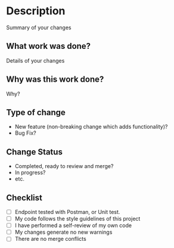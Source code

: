 # Description

Summary of your changes

## What work was done?

Details of your changes

## Why was this work done?

Why?

## Type of change

- New feature (non-breaking change which adds functionality)?
- Bug Fix?

## Change Status

- Completed, ready to review and merge?
- In progress?
- etc.

## Checklist

- [ ] Endpoint tested with Postman, or Unit test.
- [ ] My code follows the style guidelines of this project
- [ ] I have performed a self-review of my own code
- [ ] My changes generate no new warnings
- [ ] There are no merge conflicts
